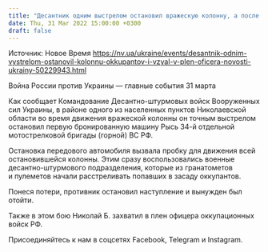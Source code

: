 ```yaml
---
title: "Десантник одним выстрелом остановил вражескую колонну, а после взял в плен российского офицера"
date: Thu, 31 Mar 2022 15:00:00 +0300
draft: false
---
```

Источник: Новое Время https://nv.ua/ukraine/events/desantnik-odnim-vystrelom-ostanovil-kolonnu-okkupantov-i-vzyal-v-plen-oficera-novosti-ukrainy-50229943.html


Война России против Украины — главные события 31 марта

Как сообщает Командование Десантно-штурмовых войск Вооруженных сил Украины, в районе одного из населенных пунктов Николаевской области во время движения вражеской колонны он точным выстрелом остановил первую бронированную машину Рысь 34-й отдельной мотострелковой бригады (горной) ВС РФ.

Остановка передового автомобиля вызвала пробку для движения всей остановившейся колонны. Этим сразу воспользовались военные десантно-штурмового подразделения, которые из гранатометов и пулеметов начали расстреливать попавших в засаду оккупантов.

Понеся потери, противник остановил наступление и вынужден был отойти.

Также в этом бою Николай Б. захватил в плен офицера оккупационных войск РФ.

Присоединяйтесь к нам в соцсетях Facebook, Telegram и Instagram.
